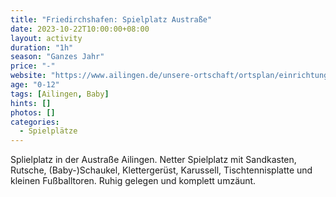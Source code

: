 ```yaml
---
title: "Friedirchshafen: Spielplatz Austraße"
date: 2023-10-22T10:00:00+08:00
layout: activity
duration: "1h"
season: "Ganzes Jahr"
price: "-"
website: "https://www.ailingen.de/unsere-ortschaft/ortsplan/einrichtungen-detail/fuid/4209/fcat/spiel-und-bolzplaetze-ailingen/facility/spielplatz-austrasse/"
age: "0-12"
tags: [Ailingen, Baby]
hints: []
photos: []
categories:
  - Spielplätze
---
```

Splielplatz in der Austraße Ailingen. Netter Spielplatz mit Sandkasten, Rutsche, (Baby-)Schaukel, Klettergerüst, Karussell, Tischtennisplatte und kleinen Fußballtoren. Ruhig gelegen und komplett umzäunt.